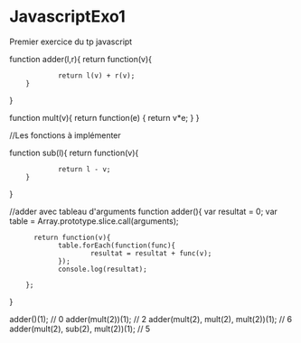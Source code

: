 JavascriptExo1
==============

Premier exercice du tp javascript

function adder(l,r){
        return function(v){

                return l(v) + r(v);
        }        

}

function mult(v){
        return function(e)
        {
                return v*e;
        }
}


//Les fonctions à implémenter

function sub(l){
        return function(v){

                return l - v;
        }        
}


//adder avec tableau d'arguments
function adder(){
        var resultat = 0;
        var table = Array.prototype.slice.call(arguments);
        
          return function(v){
                table.forEach(function(func){                                
                        resultat = resultat + func(v);
                });                        
                console.log(resultat);
                
        };
}



adder()(1); // 0
adder(mult(2))(1); // 2
adder(mult(2), mult(2), mult(2))(1); // 6
adder(mult(2), sub(2), mult(2))(1); // 5
